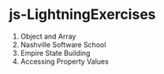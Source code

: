 # js-LightningExercises


1. Object and Array 
2. Nashville Software School
3. Empire State Building
4. Accessing Property Values